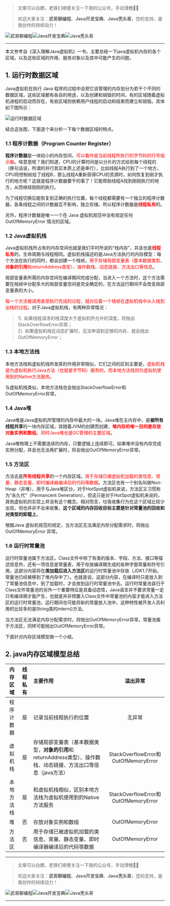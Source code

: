 > 文章可以白嫖，老铁们顺便关注一下我的公众号，手动滑稽🤣🤣 &nbsp;
>
> 欢迎大家关注：**武哥聊编程**、**Java开发宝典**、**Java秃头哥**，您的支持，是我创作的持续动力！&nbsp;&nbsp;

![武哥聊编程](https://img-blog.csdnimg.cn/202002150421550.jpg)![Java开发宝典](https://img-blog.csdnimg.cn/20200608005630228.png)![Java秃头哥](https://img-blog.csdnimg.cn/20201025170941235.png)

----

本文参考自《深入理解Java虚拟机》一书。主要总结一下java虚拟机内存的各个区域，以及这些区域的作用、服务对象以及其中可能产生的问题。

## 1. 运行时数据区域
Java虚拟机在执行 Java 程序的过程中会把它说管理的内存划分为若干个不同的数据区域，这些区域都有各自的用途，以及创建和销毁的时间，有的区域随着虚拟机进程的启动而存在，有些区域则依赖用户线程的启动和结束而建立和销毁。具体如下图所示：

![运行时数据区域](https://img-blog.csdnimg.cn/img_convert/aeed80ab3ccd1db2aace8f24fd9ca8aa.png)

结合这张图，下面逐个来分析一下每个数据区域的特点。

### 1.1 程序计数器（Program Counter Register）

**程序计数器**是一块较小的内存空间，<font color=red>可以看作是当前线程所执行的字节码的行号指示器</font>。啥意思呢？我们知道，CPU的计算时间是以分片的方式给到每个线程的（换句话说，所谓的并行其实本质上还是串行），比如线程A执行到了一个地方，CPU将控制权给了线程B，那么线程A重新获得CPU的资源时，如何恢复到刚才执行的地方呢？这就是程序计数器要干的事了！它能帮助线程A找到刚刚执行的地方，从而继续刚刚的执行。

为了线程切换后能恢复到正确的执行位置，每个线程都需要有一个独立的程序计数器，各条线程之间的计数器互不影响，独立存储。所以程序计数器是<font color=red>**线程私有**</font>的。

另外，程序计数器是唯一一个在 Java 虚拟机规范中没有规定任何 OutOfMemoryError 情况的区域。

### 1.2 Java虚拟机栈

Java虚拟机栈所占有的内存空间也就是我们平时所说的“栈内存”，并且也是<font color=red>**线程私有**</font>的，生命周期与线程相同。虚拟机栈描述的是Java方法执行的内存模型：每个方法在执行的同时，都会创建一个栈帧，<font color=red>用于存储局部变量表（基本数据类型，**对象的引用**和returnAddress类型）、操作数栈、动态链接、方法出口等信息</font>。

局部变量表所需的内存空间在编译期间完成分配，当进入一个方法时，这个方法需要在栈帧中分配多大的局部变量空间是完全确定的，在方法运行期间不会改变局部变量表的大小。

<font color=red>每一个方法被调用直至执行完成的过程，就对应着一个栈帧在虚拟机栈中从入栈到出栈的过程</font>。对于Java虚拟机栈，有两种异常情况：

>1）如果线程请求的栈深度大于虚拟机所允许的深度，将抛出StackOverflowError异常；<br>
>2）如果虚拟机栈在动态扩展时，无法申请到足够的内存，就会抛出OutOfMemoryError； 

### 1.3 本地方法栈

本地方法栈和虚拟机栈所发挥的作用非常相似，它们之间的区别主要是，<font color=red>虚拟机栈是为虚拟机执行Java方法（也就是字节码）服务的，而本地方法栈则为虚拟机使用到的Native方法服务</font>。

与虚拟机栈类似，本地方法栈也会抛出StackOverflowError和OutOfMemoryError异常。

### 1.4 Java堆

Java堆是Java虚拟机所管理的内存中最大的一块。Java堆在主内存中，是**被所有线程共享**的一块内存区域，其随着JVM的创建而创建，<font color=red>**堆内存的唯一目的是存放对象实例和数组**。同时Java堆也是GC管理的主要区域</font>。

Java堆物理上不需要连续的内存，只要逻辑上连续即可。如果堆中没有内存完成实例分配，并且也无法再扩展时，将会抛出OutOfMemoryError异常。

### 1.5 方法区

方法去是<font color=red>**所有线程共享**</font>的一个内存区域。<font color=red>用于存储已被虚拟机加载的类信息、常量、静态变量、即时编译器编译后的代码等数据</font>。方法区也有一个别名叫做Non-Heap（非堆），用于与Java堆区分。对于HotSpot虚拟机来说，方法区又习惯称为“永久代”（Permancent Generation），但这只是对于HotSpot虚拟机来说的，其他虚拟机的实现上并没有这个概念。相对而言，垃圾收集行为在这个区域比较少出现，但也并非不会来收集，**这个区域的内存回收目标主要是针对常量池的回收和对类型的卸载上**。

根据Java 虚拟机规范的规定，当方法区无法满足内存分配需求时，将抛出OutOfMemoryError 异常。

### 1.6 运行时常量池

运行时常量池属于方法区。Class文件中除了有类的版本、字段、方法、接口等描述信息外，还有一项信息是常量表，用于存放编译期生成的各种字面常量和符号引用，这部分内容将在**类加载后进入方法区**的运行时常量池中存放（JDK1.7开始，常量池已经被移到了堆内存中了）。也就是说，这部分内容，在编译时只是放入到了常量池信息中，到了加载时，才会放到运行时常量池中去。运行时常量池县归于Class文件常量池的另外一个重要特征是具备动态性，Java语言并不要求常量一定只有编译期才能产生，也就是并非预置入Class文件中常量池的内容才能进入方法区的运行时常量池，运行期间也可能将新的常量放入池中，这种特性被开发人员利用的比较多的是String类的intern()方法。

当方法区无法满足内存分配需求时，将抛出OutOfMemoryError异常，常量池属于方法区，同样可能抛出OutOfMemoryError异常。

下面针对内存区域模型做一个小结。

## 2. java内存区域模型总结
|内存区域|线程私有|主要作用|溢出异常|
|:--:|:--:|:--|:--:|
|程序计数器|是|记录当前线程执行的位置|无异常|
|虚拟机栈|是|存储局部变量表（基本数据类型，**对象的引用**和returnAddress类型）、操作数栈、动态链接、方法出口等信息（java方法）|StackOverflowError和OutOfMemoryError|
|本地方法栈|是|和虚拟机栈相似，区别本地方法栈为虚拟机使用到的Native方法服务|StackOverflowError和OutOfMemoryError|
|堆|否|存放对象实例和数组|OutOfMemoryError|
|方法区|否|用于存储已被虚拟机加载的类信息、常量、静态变量、即时编译器编译后的代码等数据|OutOfMemoryError |

----

> 文章可以白嫖，老铁们顺便关注一下我的公众号，手动滑稽🤣🤣 &nbsp;
>
> 欢迎大家关注：**武哥聊编程**、**Java开发宝典**、**Java秃头哥**，您的支持，是我创作的持续动力！&nbsp;&nbsp;

![武哥聊编程](https://img-blog.csdnimg.cn/202002150421550.jpg)![Java开发宝典](https://img-blog.csdnimg.cn/20200608005630228.png)![Java秃头哥](https://img-blog.csdnimg.cn/20201025170941235.png)

----